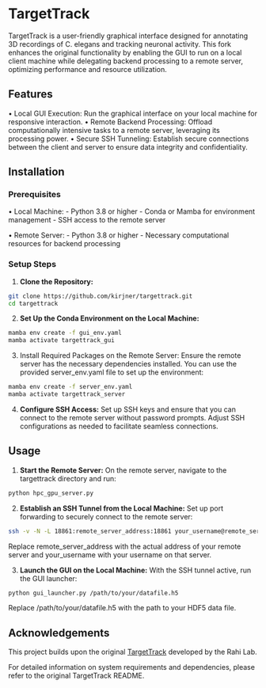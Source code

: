 # TargetTrack

TargetTrack is a user-friendly graphical interface designed for annotating 3D recordings of C. elegans and tracking neuronal activity. This fork enhances the original functionality by enabling the GUI to run on a local client machine while delegating backend processing to a remote server, optimizing performance and resource utilization.

## Features
•	Local GUI Execution: Run the graphical interface on your local machine for responsive interaction.
•	Remote Backend Processing: Offload computationally intensive tasks to a remote server, leveraging its processing power.
•	Secure SSH Tunneling: Establish secure connections between the client and server to ensure data integrity and confidentiality.

## Installation

### Prerequisites
•	Local Machine:
	-	Python 3.8 or higher
	-	Conda or Mamba for environment management
	-	SSH access to the remote server

•	Remote Server:
	-	Python 3.8 or higher
	-	Necessary computational resources for backend processing

### Setup Steps
1.	**Clone the Repository:**
```bash
git clone https://github.com/kirjner/targettrack.git
cd targettrack
```

2.	**Set Up the Conda Environment on the Local Machine:**
```bash
mamba env create -f gui_env.yaml
mamba activate targettrack_gui
```

3.	Install Required Packages on the Remote Server:
Ensure the remote server has the necessary dependencies installed. You can use the provided server_env.yaml file to set up the environment:
```bash
mamba env create -f server_env.yaml
mamba activate targettrack_server
```

4.	**Configure SSH Access:**
Set up SSH keys and ensure that you can connect to the remote server without password prompts. Adjust SSH configurations as needed to facilitate seamless connections.

## Usage
1.	**Start the Remote Server:**
On the remote server, navigate to the targettrack directory and run:
```bash
python hpc_gpu_server.py
```

2.	**Establish an SSH Tunnel from the Local Machine:**
Set up port forwarding to securely connect to the remote server:
```bash
ssh -v -N -L 18861:remote_server_address:18861 your_username@remote_server_address
```

Replace remote_server_address with the actual address of your remote server and your_username with your username on that server.

3.	**Launch the GUI on the Local Machine:**
With the SSH tunnel active, run the GUI launcher:
```bash
python gui_launcher.py /path/to/your/datafile.h5
```

Replace /path/to/your/datafile.h5 with the path to your HDF5 data file.


## Acknowledgements

This project builds upon the original [TargetTrack](https://github.com/rahi-lab/targettrack) developed by the Rahi Lab.

For detailed information on system requirements and dependencies, please refer to the original TargetTrack README.
